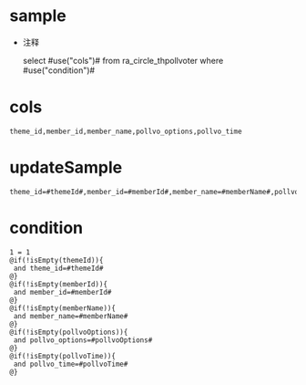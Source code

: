 sample
===
* 注释

	select #use("cols")# from ra_circle_thpollvoter  where  #use("condition")#

cols
===
	theme_id,member_id,member_name,pollvo_options,pollvo_time

updateSample
===
	
	theme_id=#themeId#,member_id=#memberId#,member_name=#memberName#,pollvo_options=#pollvoOptions#,pollvo_time=#pollvoTime#

condition
===

	1 = 1  
	@if(!isEmpty(themeId)){
	 and theme_id=#themeId#
	@}
	@if(!isEmpty(memberId)){
	 and member_id=#memberId#
	@}
	@if(!isEmpty(memberName)){
	 and member_name=#memberName#
	@}
	@if(!isEmpty(pollvoOptions)){
	 and pollvo_options=#pollvoOptions#
	@}
	@if(!isEmpty(pollvoTime)){
	 and pollvo_time=#pollvoTime#
	@}
	
	